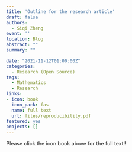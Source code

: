 ```yaml
---
title: 'Outline for the research article'
draft: false
authors: 
  - Siqi Zheng
event: ''
location: Blog
abstract: ""
summary: ""

date: "2021-11-12T01:00:00Z"
categories:
  - Research (Open Source)
tags:
  - Mathematics
  - Research
links:
- icon: book
  icon_pack: fas
  name: full text
  url: files/reproducibility.pdf
featured: yes
projects: []
---
```


Please click the icon book above for the full text!!
